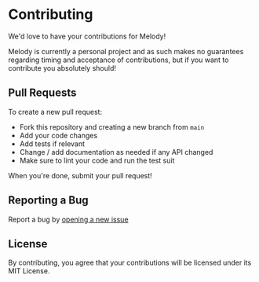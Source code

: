 # Contributing

We'd love to have your contributions for Melody!

Melody is currently a personal project and as such makes no guarantees regarding timing and acceptance of contributions,
but if you want to contribute you absolutely should!

## Pull Requests

To create a new pull request: 

- Fork this repository and creating a new branch from `main`
- Add your code changes
- Add tests if relevant
- Change / add documentation as needed if any API changed
- Make sure to lint your code and run the test suit

When you're done, submit your pull request!

## Reporting a Bug

Report a bug by [opening a new issue](https://github.com/yoav-lavi/melody/issues)

## License

By contributing, you agree that your contributions will be licensed under its MIT License.
